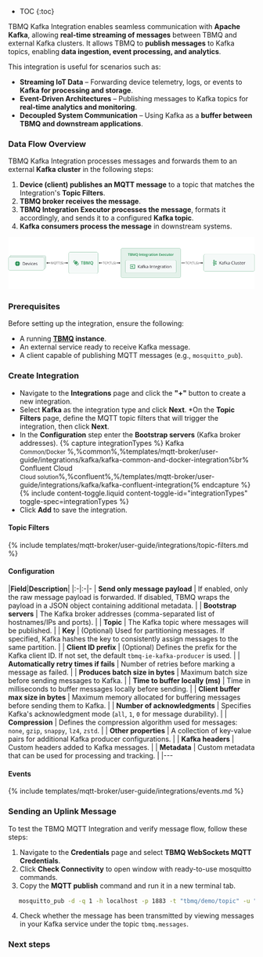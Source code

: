 
* TOC 
{:toc}

TBMQ Kafka Integration enables seamless communication with **Apache Kafka**, allowing **real-time streaming of messages** between TBMQ and external Kafka clusters. 
It allows TBMQ to **publish messages** to Kafka topics, enabling **data ingestion, event processing, and analytics**.

This integration is useful for scenarios such as:

- **Streaming IoT Data** – Forwarding device telemetry, logs, or events to **Kafka for processing and storage**.
- **Event-Driven Architectures** – Publishing messages to Kafka topics for **real-time analytics and monitoring**.
- **Decoupled System Communication** – Using Kafka as a **buffer between TBMQ and downstream applications**.

### Data Flow Overview

TBMQ Kafka Integration processes messages and forwards them to an external **Kafka cluster** in the following steps:

1. **Device (client) publishes an MQTT message** to a topic that matches the Integration's **Topic Filters**.
2. **TBMQ broker receives the message**.
3. **TBMQ Integration Executor processes the message**, formats it accordingly, and sends it to a configured **Kafka topic**.
4. **Kafka consumers process the message** in downstream systems.

![image](/images/mqtt-broker/integrations/tbmq-kafka-integration.png)

### Prerequisites

Before setting up the integration, ensure the following:

- A running **[TBMQ](/docs/mqtt-broker/install/installation-options/) instance**.
- An external service ready to receive Kafka message.
- A client capable of publishing MQTT messages (e.g., `mosquitto_pub`).

### Create Integration

* Navigate to the **Integrations** page and click the **"+"** button to create a new integration.
* Select **Kafka** as the integration type and click **Next**. *On the **Topic Filters** page, define the MQTT topic filters that will trigger the integration, then click **Next**.
* In the **Configuration** step enter the **Bootstrap servers** (Kafka broker addresses).
{% capture integrationTypes %}
Kafka<br><small>Common/Docker </small>%,%common%,%templates/mqtt-broker/user-guide/integrations/kafka/kafka-common-and-docker-integration%br%
Confluent Cloud<br><small>Cloud solution</small>%,%confluent%,%/templates/mqtt-broker/user-guide/integrations/kafka/kafka-confluent-integration{% endcapture %}
{% include content-toggle.liquid content-toggle-id="integrationTypes" toggle-spec=integrationTypes %}
* Click **Add** to save the integration.

#### Topic Filters

{% include templates/mqtt-broker/user-guide/integrations/topic-filters.md %}

#### Configuration

|**Field**|**Description**|
|:-|:-|-
| **Send only message payload** | If enabled, only the raw message payload is forwarded. If disabled, TBMQ wraps the payload in a JSON object containing additional metadata. |
| **Bootstrap servers** | The Kafka broker addresses (comma-separated list of hostnames/IPs and ports). |
| **Topic** | The Kafka topic where messages will be published. |
| **Key** | (Optional) Used for partitioning messages. If specified, Kafka hashes the key to consistently assign messages to the same partition. |
| **Client ID prefix** | (Optional) Defines the prefix for the Kafka client ID. If not set, the default `tbmq-ie-kafka-producer` is used. |
| **Automatically retry times if fails** | Number of retries before marking a message as failed. |
| **Produces batch size in bytes** | Maximum batch size before sending messages to Kafka. |
| **Time to buffer locally (ms)** | Time in milliseconds to buffer messages locally before sending. |
| **Client buffer max size in bytes** | Maximum memory allocated for buffering messages before sending them to Kafka. |
| **Number of acknowledgments** | Specifies Kafka's acknowledgment mode (`all`, `1`, `0` for message durability). |
| **Compression** | Defines the compression algorithm used for messages: `none`, `gzip`, `snappy`, `lz4`, `zstd`. |
| **Other properties** | A collection of key-value pairs for additional Kafka producer configurations. |
| **Kafka headers** | Custom headers added to Kafka messages. |
| **Metadata** | Custom metadata that can be used for processing and tracking. |
|---

#### Events

{% include templates/mqtt-broker/user-guide/integrations/events.md %}

### Sending an Uplink Message

To test the TBMQ MQTT Integration and verify message flow, follow these steps:

1. Navigate to the **Credentials** page and select **TBMQ WebSockets MQTT Credentials**.
2. Click **Check Connectivity** to open window with ready-to-use mosquitto commands.
3. Copy the **MQTT publish** command and run it in a new terminal tab.
```bash
   mosquitto_pub -d -q 1 -h localhost -p 1883 -t "tbmq/demo/topic" -u "tbmq_websockets_username" -m 'Hello World'
```
4. Check whether the message has been transmitted by viewing messages in your Kafka service under the topic `tbmq.messages`.

### Next steps  
